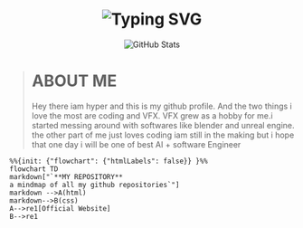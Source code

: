 

<div align="center">
    <h1>
        <img src="https://readme-typing-svg.herokuapp.com?font=Jetbrains+mono&size=40&duration=3000&color=33FF33&center=true&vCenter=true&width=435&lines=Hey..+I'm+HYPER;This+is..;..my+Github..;" alt="Typing SVG"/> 
    </h1>
</div>
<div align="center">
    <img src="https://github-readme-stats.vercel.app/api?username=HYPER-VISUALS&show_icons=true&theme=radical" alt="GitHub Stats" />

</div>



> # ABOUT ME
>Hey there iam hyper and this is my github profile. And the two things i love the most are coding and VFX.
>VFX grew as a hobby for me.i started messing around with softwares like blender and unreal engine.
>the other part of me just loves coding iam still in the making but i hope that one day i will be one of best AI + software Engineer

```mermaid
%%{init: {"flowchart": {"htmlLabels": false}} }%%
flowchart TD
markdown["`**MY REPOSITORY**
a mindmap of all my github repositories`"]    
markdown -->A(html)
markdown-->B(css)
A-->re1[Official Website]
B-->re1
```


